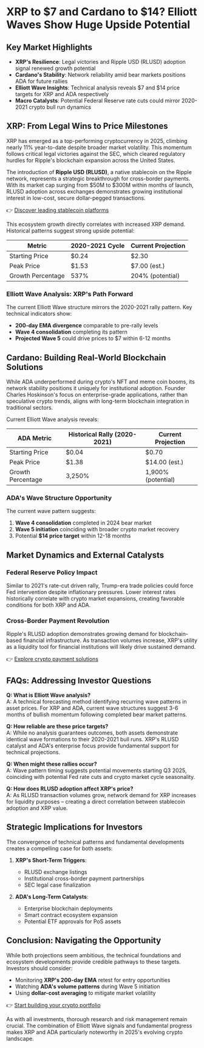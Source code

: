 # XRP to $7 and Cardano to $14? Elliott Waves Show Huge Upside Potential

## Key Market Highlights

- **XRP's Resilience**: Legal victories and Ripple USD (RLUSD) adoption signal renewed growth potential  
- **Cardano's Stability**: Network reliability amid bear markets positions ADA for future rallies  
- **Elliott Wave Insights**: Technical analysis reveals $7 and $14 price targets for XRP and ADA respectively  
- **Macro Catalysts**: Potential Federal Reserve rate cuts could mirror 2020-2021 crypto bull run dynamics  

## XRP: From Legal Wins to Price Milestones

XRP has emerged as a top-performing cryptocurrency in 2025, climbing nearly 11% year-to-date despite broader market volatility. This momentum follows critical legal victories against the SEC, which cleared regulatory hurdles for Ripple's blockchain expansion across the United States.  

The introduction of **Ripple USD (RLUSD)**, a native stablecoin on the Ripple network, represents a strategic breakthrough for cross-border payments. With its market cap surging from $50M to $300M within months of launch, RLUSD adoption across exchanges demonstrates growing institutional interest in low-cost, secure dollar-pegged transactions.  

👉 [Discover leading stablecoin platforms](https://bit.ly/okx-bonus)  

This ecosystem growth directly correlates with increased XRP demand. Historical patterns suggest strong upside potential:  

| Metric                | 2020-2021 Cycle | Current Projection |
|-----------------------|-----------------|--------------------|
| Starting Price        | $0.24           | $2.30             |
| Peak Price            | $1.53           | $7.00 (est.)      |
| Growth Percentage     | 537%            | 204% (potential)  |

### Elliott Wave Analysis: XRP's Path Forward  
The current Elliott Wave structure mirrors the 2020-2021 rally pattern. Key technical indicators show:  
- **200-day EMA divergence** comparable to pre-rally levels  
- **Wave 4 consolidation** completing its pattern  
- **Projected Wave 5** could drive prices to $7 within 6-12 months  

## Cardano: Building Real-World Blockchain Solutions

While ADA underperformed during crypto's NFT and meme coin booms, its network stability positions it uniquely for institutional adoption. Founder Charles Hoskinson's focus on enterprise-grade applications, rather than speculative crypto trends, aligns with long-term blockchain integration in traditional sectors.  

Current Elliott Wave analysis reveals:  

| ADA Metric            | Historical Rally (2020-2021) | Current Projection |
|-----------------------|-----------------------------|--------------------|
| Starting Price        | $0.04                       | $0.70             |
| Peak Price            | $1.38                       | $14.00 (est.)     |
| Growth Percentage     | 3,250%                      | 1,900% (potential)|  

### ADA's Wave Structure Opportunity  
The current wave pattern suggests:  
1. **Wave 4 consolidation** completed in 2024 bear market  
2. **Wave 5 initiation** coinciding with broader crypto market recovery  
3. Potential **$14 price target** within 12-18 months  

## Market Dynamics and External Catalysts

### Federal Reserve Policy Impact  
Similar to 2021's rate-cut driven rally, Trump-era trade policies could force Fed intervention despite inflationary pressures. Lower interest rates historically correlate with crypto market expansions, creating favorable conditions for both XRP and ADA.  

### Cross-Border Payment Revolution  
Ripple's RLUSD adoption demonstrates growing demand for blockchain-based financial infrastructure. As transaction volumes increase, XRP's utility as a liquidity tool for financial institutions will likely drive sustained demand.  

👉 [Explore crypto payment solutions](https://bit.ly/okx-bonus)  

## FAQs: Addressing Investor Questions  

**Q: What is Elliott Wave analysis?**  
A: A technical forecasting method identifying recurring wave patterns in asset prices. For XRP and ADA, current wave structures suggest 3-6 months of bullish momentum following completed bear market patterns.  

**Q: How reliable are these price targets?**  
A: While no analysis guarantees outcomes, both assets demonstrate identical wave formations to their 2020-2021 bull runs. XRP's RLUSD catalyst and ADA's enterprise focus provide fundamental support for technical projections.  

**Q: When might these rallies occur?**  
A: Wave pattern timing suggests potential movements starting Q3 2025, coinciding with potential Fed rate cuts and crypto market cycle seasonality.  

**Q: How does RLUSD adoption affect XRP's price?**  
A: As RLUSD transaction volumes grow, network demand for XRP increases for liquidity purposes – creating a direct correlation between stablecoin adoption and XRP value.  

## Strategic Implications for Investors

The convergence of technical patterns and fundamental developments creates a compelling case for both assets:  

1. **XRP's Short-Term Triggers**:  
   - RLUSD exchange listings  
   - Institutional cross-border payment partnerships  
   - SEC legal case finalization  

2. **ADA's Long-Term Catalysts**:  
   - Enterprise blockchain deployments  
   - Smart contract ecosystem expansion  
   - Potential ETF approvals for PoS assets  

## Conclusion: Navigating the Opportunity

While both projections seem ambitious, the technical foundations and ecosystem developments provide credible pathways to these targets. Investors should consider:  

- Monitoring **XRP's 200-day EMA** retest for entry opportunities  
- Watching **ADA's volume patterns** during Wave 5 initiation  
- Using **dollar-cost averaging** to mitigate market volatility  

👉 [Start building your crypto portfolio](https://bit.ly/okx-bonus)  

As with all investments, thorough research and risk management remain crucial. The combination of Elliott Wave signals and fundamental progress makes XRP and ADA particularly noteworthy in 2025's evolving crypto landscape.
